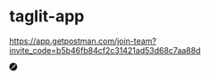 # taglit-app
https://app.getpostman.com/join-team?invite_code=b5b46fb84cf2c31421ad53d68c7aa88d

<svg xmlns="http://www.w3.org/2000/svg" aria-hidden="true" role="img" width="1em" height="1em" preserveAspectRatio="xMidYMid meet" viewBox="0 0 24 24"><path fill="currentColor" d="M13.527.099C6.955-.744.942 3.9.099 10.473c-.843 6.572 3.8 12.584 10.373 13.428c6.573.843 12.587-3.801 13.428-10.374C24.744 6.955 20.101.943 13.527.099zm2.471 7.485a.855.855 0 0 0-.593.25l-4.453 4.453l-.307-.307l-.643-.643c4.389-4.376 5.18-4.418 5.996-3.753zm-4.863 4.861l4.44-4.44a.62.62 0 1 1 .847.903l-4.699 4.125l-.588-.588zm.33.694l-1.1.238a.06.06 0 0 1-.067-.032a.06.06 0 0 1 .01-.073l.645-.645l.512.512zm-2.803-.459l1.172-1.172l.879.878l-1.979.426a.074.074 0 0 1-.085-.039a.072.072 0 0 1 .013-.093zm-3.646 6.058a.076.076 0 0 1-.069-.083a.077.077 0 0 1 .022-.046h.002l.946-.946l1.222 1.222l-2.123-.147zm2.425-1.256a.228.228 0 0 0-.117.256l.203.865a.125.125 0 0 1-.211.117h-.003l-.934-.934l-.294-.295l3.762-3.758l1.82-.393l.874.874c-1.255 1.102-2.971 2.201-5.1 3.268zm5.279-3.428h-.002l-.839-.839l4.699-4.125a.952.952 0 0 0 .119-.127c-.148 1.345-2.029 3.245-3.977 5.091zm3.657-6.46l-.003-.002a1.822 1.822 0 0 1 2.459-2.684l-1.61 1.613a.119.119 0 0 0 0 .169l1.247 1.247a1.817 1.817 0 0 1-2.093-.343zm2.578 0a1.714 1.714 0 0 1-.271.218h-.001l-1.207-1.207l1.533-1.533c.661.72.637 1.832-.054 2.522zm-.1-1.544a.143.143 0 0 0-.053.157a.416.416 0 0 1-.053.45a.14.14 0 0 0 .023.197a.141.141 0 0 0 .084.03a.14.14 0 0 0 .106-.05a.691.691 0 0 0 .087-.751a.138.138 0 0 0-.194-.033z"/>
<a xlink:href= "https://app.getpostman.com/join-team?invite_code=b5b46fb84cf2c31421ad53d68c7aa88d" /a>
</svg>
